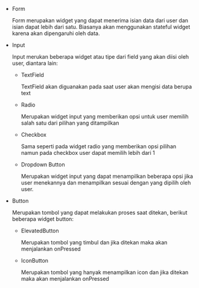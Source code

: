 <ul>
    <li>Form </br>
    <p>Form merupakan widget yang dapat menerima isian data dari user dan isian dapat lebih dari satu. Biasanya akan menggunakan stateful widget karena akan dipengaruhi oleh data.</p>
    <li>Input </br>
    <p>Input merukan beberapa widget atau tipe dari field yang akan diisi oleh user, diantara lain:</p>
    <ul>
        <li>TextField </br>
        <p>TextField akan diguanakan pada saat user akan mengisi data berupa text</p>
        <li>Radio </br>
        <p>Merupakan widget input yang memberikan opsi untuk user memilih salah satu dari pilihan yang ditampilkan</p>
        <li>Checkbox </br>
        <p>Sama seperti pada widget radio yang memberikan opsi pilihan namun pada checkbox user dapat memilih lebih dari 1</p>
        <li>Dropdown Button </br>
        <p>Merupakan widget input yang dapat menampilkan beberapa opsi jika user menekannya dan menampilkan sesuai dengan yang dipilih oleh user.</p>
    </ul>
    <li>Button </br>
    <p>Merupakan tombol yang dapat melakukan proses saat ditekan, berikut beberapa widget button:</p>
    <ul>
        <li>ElevatedButton</br>
        <p>Merupakan tombol yang timbul dan jika ditekan maka akan menjalankan onPressed</p>
        <li>IconButton</br>
        <p>Merupakan tombol yang hanyak menampilkan icon dan jika ditekan maka akan menjalankan onPressed</p>
    </ul>
</ul>